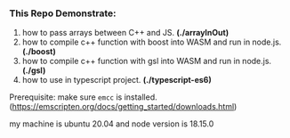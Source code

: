 

### This Repo Demonstrate:
1. how to pass arrays between C++ and JS. **(./arrayInOut)**
2. how to compile c++ function with boost into WASM and run in node.js. **(./boost)**
3. how to compile c++ function with gsl into WASM and run in node.js. **(./gsl)**
4. how to use in typescript project. **(./typescript-es6)**


Prerequisite: 
make sure `emcc` is installed. (https://emscripten.org/docs/getting_started/downloads.html)

my machine is ubuntu 20.04 and node version is 18.15.0